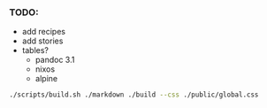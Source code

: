 ### TODO:

- add recipes
- add stories
- tables?
  - pandoc 3.1
  - nixos
  - alpine

```bash
./scripts/build.sh ./markdown ./build --css ./public/global.css
```
